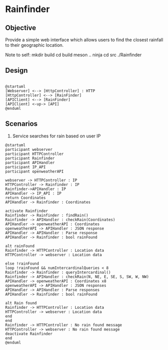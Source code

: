 # Rainfinder

## Objective
Provide a simple web interface which allows users to find the closest rainfall to their geographic location.

Note to self: 
mkdir build
cd build
meson ..
ninja
cd src
./Rainfinder

## Design
```@plantuml

@startuml
[Webserver] <--> [HttpController] : HTTP
[HttpController] <--> [RainFinder]
[APIClient] <--> [RainFinder]
[APIClient] <-up-> [API]
@enduml

```

## Scenarios

1. Service searches for rain based on user IP 

```@plantuml
@startuml
participant webserver
participant HTTPController
participant Rainfinder
participant APIHandler
participant IP_API
participant openweatherAPI

webserver -> HTTPController : IP
HTTPController -> Rainfinder : IP
Rainfinder->APIHandler : IP
APIHandler -> IP_API : IP
return Coordinates
APIHandler -> Rainfinder : Coordinates

activate Rainfinder
Rainfinder -> Rainfinder : findRain()
Rainfinder -> APIHandler : checkRain(Coordinates)
APIHandler -> openweatherAPI : Coordinates
openweatherAPI -> APIHandler : JSON response
APIHandler -> APIHandler : Parse response
APIHandler -> Rainfinder : bool rainFound

alt rainFound
Rainfinder -> HTTPController : Location data
HTTPController -> webserver : Location data

else !rainFound
loop !rainFound && numIntercardinalQueries < 8
Rainfinder -> Rainfinder : queryIntercardinal()
Rainfinder -> APIHandler : checkRain(N, NE, E, SE, S, SW, W, NW)
APIHandler -> openweatherAPI : Coordinates x8
openweatherAPI -> APIHandler : JSON responses
APIHandler -> APIHandler : Parse responses
APIHandler -> Rainfinder : bool rainFound

alt Rain found
Rainfinder -> HTTPController : Location data
HTTPController -> webserver : Location data
end
end
Rainfinder -> HTTPController : No rain found message
HTTPController -> webserver : No rain found message
deactivate Rainfinder
end
@enduml
```